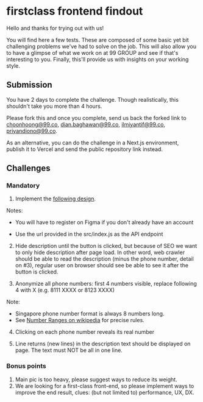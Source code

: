 # firstclass frontend findout

Hello and thanks for trying out with us!

You will find here a few tests. These are composed of some basic yet bit challenging problems we've had to solve on the job.
This will also allow you to have a glimpse of what we work on at 99 GROUP and see if that's interesting to you.
Finally, this'll provide us with insights on your working style.

## Submission

You have 2 days to complete the challenge. Though realistically, this shouldn't take you more than 4 hours.

Please fork this and once you complete, send us back the forked link to choonhoong@99.co, dian.baghawan@99.co, ilmiyantif@99.co, priyandiono@99.co.

As an alternative, you can do the challenge in a Next.js environment, publish it to Vercel and send the public repository link instead.

## Challenges

### Mandatory

1. Implement the [following design](https://www.figma.com/file/zT67hKBce1jfyZPkx5cGrg/FE-challenge---Project-card-design).

Notes:

- You will have to register on Figma if you don't already have an account

- Use the url provided in the src/index.js as the API endpoint

2. Hide description until the button is clicked, but because of SEO we want to only hide description after page load. In other word, web crawler should be able to read the description (minus the phone number, detail on #3), regular user on browser should see be able to see it after the button is clicked.

3. Anonymize all phone numbers: first 4 numbers visible, replace following 4 with X (e.g. 8111 XXXX or 8123 XXXX)

Note:

- Singapore phone number format is always 8 numbers long.
- See [Number Ranges on wikipedia](https://en.wikipedia.org/wiki/Telephone_numbers_in_Singapore#Number_ranges) for precise rules.

4. Clicking on each phone number reveals its real number

5. Line returns (new lines) in the description text should be displayed on page. The text must NOT be all in one line.

### Bonus points

1. Main pic is too heavy, please suggest ways to reduce its weight.
2. We are looking for a first-class front-end, so please implement ways to improve the end result, clues: (but not limited to) performance, UX, DX.